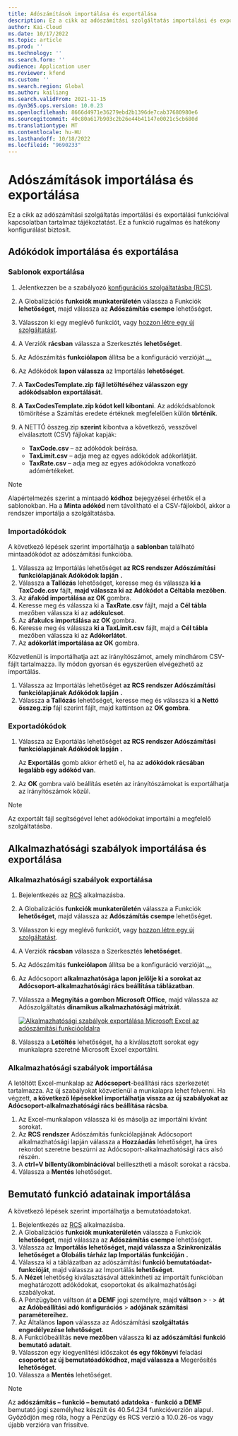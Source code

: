 ```yaml
---
title: Adószámítások importálása és exportálása
description: Ez a cikk az adószámítási szolgáltatás importálási és exportálási funkcióival kapcsolatban tartalmaz tájékoztatást.
author: Kai-Cloud
ms.date: 10/17/2022
ms.topic: article
ms.prod: ''
ms.technology: ''
ms.search.form: ''
audience: Application user
ms.reviewer: kfend
ms.custom: ''
ms.search.region: Global
ms.author: kailiang
ms.search.validFrom: 2021-11-15
ms.dyn365.ops.version: 10.0.23
ms.openlocfilehash: 8666d4971e36279ebd2b1396de7cab37680980e6
ms.sourcegitcommit: 40c80a617b903c2b26e44b41147e0021c5cb680d
ms.translationtype: MT
ms.contentlocale: hu-HU
ms.lasthandoff: 10/18/2022
ms.locfileid: "9690233"
---
```

# <a name="import-and-export-tax-calculations"></a>Adószámítások importálása és exportálása

Ez a cikk az adószámítási szolgáltatás importálási és exportálási funkcióival kapcsolatban tartalmaz tájékoztatást. Ez a funkció rugalmas és hatékony konfigurálást biztosít.

## <a name="import-and-export-tax-codes"></a>Adókódok importálása és exportálása

### <a name="export-templates"></a>Sablonok exportálása

1. Jelentkezzen be a szabályozó [konfigurációs szolgáltatásba (RCS)](https://marketing.configure.global.dynamics.com/).
2. A Globalizációs **funkciók munkaterületén** válassza a Funkciók **lehetőséget**, majd válassza az **Adószámítás csempe** lehetőséget.
3. Válasszon ki egy meglévő funkciót, vagy [hozzon létre egy új szolgáltatást](global-get-started-with-tax-calculation-service.md#set-up-tax-calculation-in-rcs).
4. A Verziók **rácsban** válassza a Szerkesztés **lehetőséget**.
5. Az Adószámítás **funkciólapon** állítsa be a konfiguráció verzióját.[...](global-get-started-with-tax-calculation-service.md#set-up-tax-calculation-in-rcs)
6. Az Adókódok **lapon válassza** az Importálás **lehetőséget**.
7. A **TaxCodesTemplate.zip** **fájl letöltéséhez válasszon egy adókódsablon exportálását**.
8. **A TaxCodesTemplate.zip kódot kell kibontani**. Az adókódsablonok tömörítése a Számítás eredete értéknek megfelelően külön **történik**.
9. A NETTÓ összeg.zip **szerint** kibontva a következő, vesszővel elválasztott (CSV) fájlokat kapják:

    - **TaxCode.csv** – az adókódok beírása.
    - **TaxLimit.csv** – adja meg az egyes adókódok adókorlátját.
    - **TaxRate.csv** – adja meg az egyes adókódokra vonatkozó adómértékeket.

> [!NOTE]
> Alapértelmezés szerint a mintaadó **kódhoz** bejegyzései érhetők el a sablonokban. Ha a **Minta adókód** nem távolítható el a CSV-fájlokból, akkor a rendszer importálja a szolgáltatásba.

### <a name="import-tax-codes"></a>Importadókódok

A következő lépések szerint importálhatja a **sablonban** található mintaadókódot az adószámítási funkcióba.

1. Válassza az Importálás lehetőséget **az RCS rendszer Adószámítási** **funkciólapjának Adókódok lapján** **.**
2. Válassza **a Tallózás** lehetőséget, keresse meg és válassza **ki a TaxCode.csv** fájlt, **majd válassza ki az Adókódot a Céltábla** **mezőben**.
3. Az **áfakód importálása az OK** gombra.
4. Keresse meg és válassza ki a **TaxRate.csv** fájlt, majd a **Cél tábla** mezőben válassza ki az **adókulcsot**.
5. Az **áfakulcs importálása az OK** gombra.
6. Keresse meg és válassza **ki a TaxLimit.csv** fájlt, majd a **Cél tábla** mezőben válassza ki az **Adókorlátot**.
7. Az **adókorlát importálása az OK** gombra.

Közvetlenül is importálhatja azt az irányítószámot, amely mindhárom CSV-fájlt tartalmazza. Ily módon gyorsan és egyszerűen elvégezhető az importálás.

1. Válassza az Importálás lehetőséget **az RCS rendszer Adószámítási** **funkciólapjának Adókódok lapján** **.**
2. Válassza **a Tallózás** lehetőséget, keresse meg és válassza ki **a Nettó összeg.zip** fájl szerint fájlt, majd kattintson az **OK gombra**.

### <a name="export-tax-codes"></a>Exportadókódok

1. Válassza az Exportálás lehetőséget **az RCS rendszer Adószámítási** **funkciólapjának Adókódok lapján** **.**

    Az **Exportálás** gomb akkor érhető el, ha az **adókódok rácsában legalább egy adókód van**.

2. Az **OK** gombra való beállítás esetén az irányítószámokat is exportálhatja az irányítószámok közül.

> [!NOTE]
> Az exportált fájl segítségével lehet adókódokat importálni a megfelelő szolgáltatásba.

## <a name="import-and-export-applicability-rules"></a>Alkalmazhatósági szabályok importálása és exportálása

### <a name="export-applicability-rules"></a>Alkalmazhatósági szabályok exportálása

1. Bejelentkezés az [RCS](https://marketing.configure.global.dynamics.com/) alkalmazásba.
2. A Globalizációs **funkciók munkaterületén** válassza a Funkciók **lehetőséget**, majd válassza az **Adószámítás csempe** lehetőséget.
3. Válasszon ki egy meglévő funkciót, vagy [hozzon létre egy új szolgáltatást](global-get-started-with-tax-calculation-service.md#set-up-tax-calculation-in-rcs).
4. A Verziók **rácsban** válassza a Szerkesztés **lehetőséget**.
5. Az Adószámítás **funkciólapon** állítsa be a konfiguráció verzióját.[...](global-get-started-with-tax-calculation-service.md#set-up-tax-calculation-in-rcs)
6. Az Adócsoport **alkalmazhatósága** **lapon jelölje ki a sorokat az Adócsoport-alkalmazhatósági rács beállítása táblázatban**.
7. Válassza a **Megnyitás a gombon Microsoft Office**, majd válassza az Adószolgáltatás **dinamikus alkalmazhatósági mátrixát**.

    [![Alkalmazhatósági szabályok exportálása Microsoft Excel az adószámítási funkcióoldalra](./media/tax-cal-import-export-1.png)](./media/tax-cal-import-export-1.png)

8. Válassza a **Letöltés** lehetőséget, ha a kiválasztott sorokat egy munkalapra szeretné Microsoft Excel exportálni.

### <a name="import-applicability-rules"></a>Alkalmazhatósági szabályok importálása

A letöltött Excel-munkalap az **Adócsoport**-beállítási rács szerkezetét tartalmazza. Az új szabályokat közvetlenül a munkalapra lehet felvenni. Ha végzett, **a következő lépésekkel importálhatja vissza az új szabályokat az Adócsoport-alkalmazhatósági rács beállítása rácsba**.

1. Az Excel-munkalapon válassza ki és másolja az importálni kívánt sorokat.
2. Az **RCS** **rendszer** Adószámítás funkciólapjának Adócsoport alkalmazhatósági lapján válassza a **Hozzáadás** lehetőséget, **ha** üres rekordot szeretne beszúrni az Adócsoport-alkalmazhatósági rács alsó részén.
3. A **ctrl+V billentyűkombinációval** beillesztheti a másolt sorokat a rácsba.
4. Válassza a **Mentés** lehetőséget.

## <a name="import-feature-demo-data"></a>Bemutató funkció adatainak importálása

A következő lépések szerint importálhatja a bemutatóadatokat.

1. Bejelentkezés az [RCS](https://marketing.configure.global.dynamics.com/) alkalmazásba.
2. A Globalizációs **funkciók munkaterületén** válassza a Funkciók **lehetőséget**, majd válassza az **Adószámítás csempe** lehetőséget.
3. Válassza az **Importálás lehetőséget, majd válassza a Szinkronizálás lehetőséget** **a Globális tárház lap Importálás funkcióján** **.** 
4. Válassza ki a táblázatban az adószámítási **funkció bemutatóadat-funkcióját**, majd válassza az Importálás **lehetőséget**.
5. A **Nézet** lehetőség kiválasztásával áttekintheti az importált funkcióban meghatározott adókódokat, csoportokat és alkalmazhatósági szabályokat.
6. A Pénzügyben váltson át **a DEMF** jogi személyre, majd **váltson** \> **·** \> **át az Adóbeállítási adó konfigurációs** \> **adójának számítási paramétereihez.**
7. Az Általános **lapon** válassza az Adószámítási **szolgáltatás engedélyezése lehetőséget**.
8. A Funkcióbeállítás **neve mezőben** válassza **ki az adószámítási funkció bemutató adatait**.
9. Válasszon egy kiegyenlítési időszakot **és egy főkönyvi** feladási **csoportot az új bemutatóadókódhoz, majd válassza a** Megerősítés **lehetőséget**.
10. Válassza a **Mentés** lehetőséget.

> [!NOTE]
> Az **adószámítás – funkció – bemutató adatdoka** **·** **funkció a DEMF** bemutató jogi személyhez készült és 40.54.234 funkcióverzión alapul. Győződjön meg róla, hogy a Pénzügy és RCS verzió a 10.0.26-os vagy újabb verzióra van frissítve.
